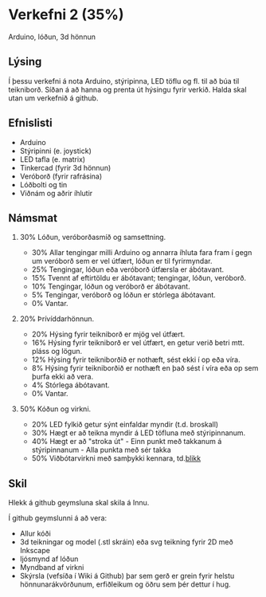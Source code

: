 # Verkefni 2 (35%)
Arduino, lóðun, 3d hönnun

## Lýsing
Í þessu verkefni á nota Arduino, stýripinna, LED töflu og fl. til að búa til teikniborð. Síðan á að hanna og prenta út hýsingu fyrir verkið. Halda skal utan um verkefnið á github.

## Efnislisti
 - Arduino
 - Stýripinni (e. joystick)
 - LED tafla (e. matrix)
 - Tinkercad (fyrir 3d hönnun)
 - Veróborð (fyrir rafrásina)
 - Lóðbolti og tin
 - Viðnám og aðrir íhlutir
<!--  - Stjakgisti (e. shift register) -->


## Námsmat
1. 30% Lóðun, veróborðasmíð og samsettning.
   - 30% Allar tengingar milli Arduino og annarra íhluta fara fram í gegn um veróborð sem er vel útfært, lóðun er til fyrirmyndar.
   - 25% Tengingar, lóðun eða veróborð útfærsla er ábótavant.
   - 15% Tvennt af eftirtöldu er ábótavant; tengingar, lóðun, veróborð.
   - 10% Tengingar, lóðun og veróborð er ábótavant.
   -  5% Tengingar, veróborð og lóðun er stórlega ábótavant.
   -  0% Vantar. 
 
1. 20% Þrívíddarhönnun.<br>
  
     - 20% Hýsing fyrir teikniborð er mjög vel útfært.
     - 16% Hýsing fyrir teikniborð er vel útfært, en getur verið betri mtt. pláss og lögun.
     - 12% Hýsing fyrir teikniborðið er nothæft, sést ekki í op eða víra.
     -  8% Hýsing fyrir teikniborðið er nothæft en það sést í víra eða op sem þurfa ekki að vera.
     -  4% Stórlega ábótavant.
     -  0% Vantar. 

1. 50% Kóðun og virkni.
   - 20%  LED fylkið getur sýnt einfaldar myndir (t.d. broskall) 
   - 30%  Hægt er að teikna myndir á LED töfluna með stýripinnanum. 
   - 40%  Hægt er að "stroka út"
           - Einn punkt með takkanum á stýripinnanum
           - Alla punkta með sér takka
   - 50%  Viðbótarvirkni með samþykki kennara, td.[blikk](https://www.youtube.com/watch?v=vp53WmakxHM&feature=youtu.be)


## Skil
Hlekk á github geymsluna skal skila á Innu.

Í github geymslunni á að vera:
- Allur kóði
- 3d teikningar og model (.stl skráin) eða svg teikning fyrir 2D með Inkscape
- ljósmynd af lóðun
- Myndband af virkni
- Skýrsla (vefsíða í Wiki á Github) þar sem gerð er grein fyrir helstu hönnunarákvörðunum, erfiðleikum og öðru sem þér dettur í hug.


